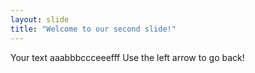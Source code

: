 ```yaml
---
layout: slide
title: "Welcome to our second slide!"
---
```

Your text aaabbbccceeefff
Use the left arrow to go back!
